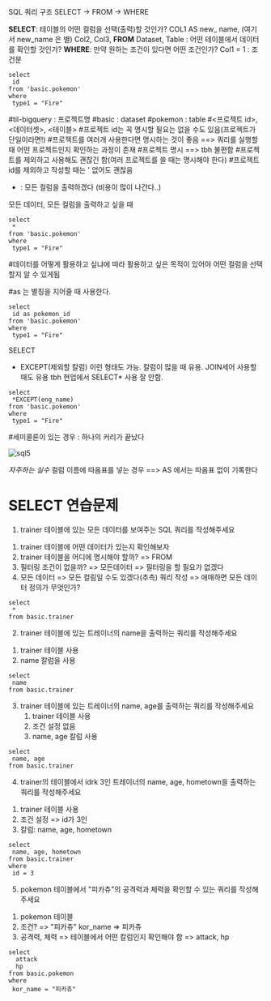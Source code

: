 SQL 쿼리 구조
SELECT -> FROM -> WHERE

**SELECT**:  테이블의 어떤 컬럼을 선택(출력)할 것인가?
COL1 AS new_ name,      (여기서 new_name 은 별)
Col2,
Col3,
**FROM** Dataset, Table : 어떤 테이블에서 데이터를 확인할 것인가?
**WHERE**: 만약 원하는 조건이 있다면 어떤 조건인가?
 Col1 = 1 : 조건문

```
select
 id
from 'basic.pokemon'
where
 type1 = "Fire"
```


#til-bigquery : 프로젝트명 
#basic : dataset
#pokemon : table
#<프로젝트 id>, <데이터셋>, <테이블>
#프로젝트 id는 꼭 명시할 필요는 없을 수도 있음(프로젝트가 단일이라면!)
#프로젝트를 여러개 사용한다면 명시하는 것이 좋음 ==> 쿼리를 실행할 때 어떤 프로젝트인지 확인하는 과정이 존재
#프로젝트 명시 ==> tbh 불편함
#프로젝트를 제외하고 사용해도 괜찮긴 함(여러 프로젝트를 쓸 때는 명시해야 한다)
#프로젝트 id를 제외하고 작성할 때는 ' 없어도 괜찮음

 * : 모든 컬럼을 출력하겠다 (비용이 많이 나간다..)

모든 데이터, 모든 컬럼을 출력하고 싶을 때 
```
select
 *
from 'basic.pokemon'
where
 type1 = "Fire"
```
#데이터를 어떻게 활용하고 싶냐에 따라 활용하고 싶은 목적이 있어야 어떤 컬럼을 선택할지 알 수 있게됨

#as 는 별칭을 지어줄 때 사용한다. 
```
select
 id as pokemon_id
from 'basic.pokemon'
where
 type1 = "Fire"
```

SELECT
 * EXCEPT(제외할 칼럼)
이런 형태도 가능. 칼럼이 많을 때 유용. JOIN세어 사용할 때도 유용 
tbh 현업에서 SELECT* 사용 잘 안함. 
```
select
 *EXCEPT(eng_name)
from 'basic.pokemon'
where
 type1 = "Fire"
```

#세미콜론이 있는 경우 : 하나의 커리가 끝났다

![sql5](https://github.com/jeewonm54/til/blob/3c2bd48adfee196ac44be287ae0c06ab168d96b4/img/sql5.png)

*자주하는 실수*
컬럼 이름에 따옴표를 넣는 경우 ==> AS 에서는 따옴표 없이 기록한다

# SELECT 연습문제
1. trainer 테이블에 있는 모든 데이터를 보여주는 SQL 쿼리를 작성해주세요
 1) trainer 테이블에 어떤 데이터가 있는지 확인해보자
 2) trainer 테이블을 어디에 명시해야 할까? => FROM
 3) 필터링 조건이 없을까? => 모든데이터 => 필터링을 할 필요가 없겠다
 4) 모든 데이터 => 모든 컬림일 수도 있겠다(추측) 쿼리 작성 => 애매하면 모든 데이터 정의가 무엇인가?
``` 
select
 *
from basic.trainer 
```

2. trainer 테이블에 있는 트레이너의 name을 출력하는 쿼리를 작성해주세요
 1) trainer 테이블 사용
 2) name 칼럼을 사용
```    
select
 name
from basic.trainer 
```

3. trainer 테이블에 있는 트레이너의 name, age를 출력하는 쿼리를 작성해주세요
   1) trainer 테이블 사용
   2) 조건 설정 없음
   3) name, age 칼럼 사용
  
```
select
 name, age
from basic.trainer 
```

4. trainer의 테이블에서 idrk 3인 트레이너의 name, age, hometown을 출력하는 쿼리를 작성해주세요
 1) trainer 테이블 사용
 2) 조건 설정 => id가 3인
 3) 칼럼: name, age, hometown
```    
select
 name, age, hometown
from basic.trainer 
where
 id = 3
```

5. pokemon 테이블에서 "피카츄"의 공격력과 체력을 확인할 수 있는 쿼리를 작성해주세요
 1) pokemon 테이블
 2) 조건? => "피카츄" kor_name => 피카츄
 3) 공격력, 체력 => 테이블에서 어떤 칼럼인지 확인해야 함 => attack, hp
```
select
  attack
  hp
from basic.pokemon 
where
 kor_name = "피카츄"
```
